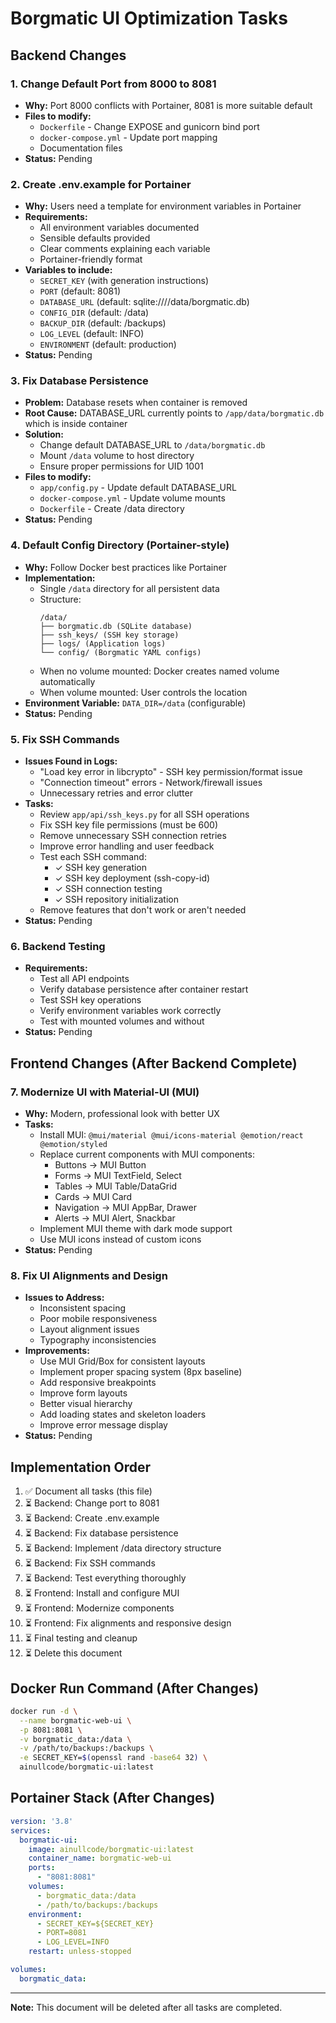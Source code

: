# Borgmatic UI Optimization Tasks

## Backend Changes

### 1. Change Default Port from 8000 to 8081
- **Why:** Port 8000 conflicts with Portainer, 8081 is more suitable default
- **Files to modify:**
  - `Dockerfile` - Change EXPOSE and gunicorn bind port
  - `docker-compose.yml` - Update port mapping
  - Documentation files
- **Status:** Pending

### 2. Create .env.example for Portainer
- **Why:** Users need a template for environment variables in Portainer
- **Requirements:**
  - All environment variables documented
  - Sensible defaults provided
  - Clear comments explaining each variable
  - Portainer-friendly format
- **Variables to include:**
  - `SECRET_KEY` (with generation instructions)
  - `PORT` (default: 8081)
  - `DATABASE_URL` (default: sqlite:////data/borgmatic.db)
  - `CONFIG_DIR` (default: /data)
  - `BACKUP_DIR` (default: /backups)
  - `LOG_LEVEL` (default: INFO)
  - `ENVIRONMENT` (default: production)
- **Status:** Pending

### 3. Fix Database Persistence
- **Problem:** Database resets when container is removed
- **Root Cause:** DATABASE_URL currently points to `/app/data/borgmatic.db` which is inside container
- **Solution:**
  - Change default DATABASE_URL to `/data/borgmatic.db`
  - Mount `/data` volume to host directory
  - Ensure proper permissions for UID 1001
- **Files to modify:**
  - `app/config.py` - Update default DATABASE_URL
  - `docker-compose.yml` - Update volume mounts
  - `Dockerfile` - Create /data directory
- **Status:** Pending

### 4. Default Config Directory (Portainer-style)
- **Why:** Follow Docker best practices like Portainer
- **Implementation:**
  - Single `/data` directory for all persistent data
  - Structure:
    ```
    /data/
    ├── borgmatic.db (SQLite database)
    ├── ssh_keys/ (SSH key storage)
    ├── logs/ (Application logs)
    └── config/ (Borgmatic YAML configs)
    ```
  - When no volume mounted: Docker creates named volume automatically
  - When volume mounted: User controls the location
- **Environment Variable:** `DATA_DIR=/data` (configurable)
- **Status:** Pending

### 5. Fix SSH Commands
- **Issues Found in Logs:**
  - "Load key error in libcrypto" - SSH key permission/format issue
  - "Connection timeout" errors - Network/firewall issues
  - Unnecessary retries and error clutter
- **Tasks:**
  - Review `app/api/ssh_keys.py` for all SSH operations
  - Fix SSH key file permissions (must be 600)
  - Remove unnecessary SSH connection retries
  - Improve error handling and user feedback
  - Test each SSH command:
    - ✓ SSH key generation
    - ✓ SSH key deployment (ssh-copy-id)
    - ✓ SSH connection testing
    - ✓ SSH repository initialization
  - Remove features that don't work or aren't needed
- **Status:** Pending

### 6. Backend Testing
- **Requirements:**
  - Test all API endpoints
  - Verify database persistence after container restart
  - Test SSH key operations
  - Verify environment variables work correctly
  - Test with mounted volumes and without
- **Status:** Pending

## Frontend Changes (After Backend Complete)

### 7. Modernize UI with Material-UI (MUI)
- **Why:** Modern, professional look with better UX
- **Tasks:**
  - Install MUI: `@mui/material @mui/icons-material @emotion/react @emotion/styled`
  - Replace current components with MUI components:
    - Buttons → MUI Button
    - Forms → MUI TextField, Select
    - Tables → MUI Table/DataGrid
    - Cards → MUI Card
    - Navigation → MUI AppBar, Drawer
    - Alerts → MUI Alert, Snackbar
  - Implement MUI theme with dark mode support
  - Use MUI icons instead of custom icons
- **Status:** Pending

### 8. Fix UI Alignments and Design
- **Issues to Address:**
  - Inconsistent spacing
  - Poor mobile responsiveness
  - Layout alignment issues
  - Typography inconsistencies
- **Improvements:**
  - Use MUI Grid/Box for consistent layouts
  - Implement proper spacing system (8px baseline)
  - Add responsive breakpoints
  - Improve form layouts
  - Better visual hierarchy
  - Add loading states and skeleton loaders
  - Improve error message display
- **Status:** Pending

## Implementation Order

1. ✅ Document all tasks (this file)
2. ⏳ Backend: Change port to 8081
3. ⏳ Backend: Create .env.example
4. ⏳ Backend: Fix database persistence
5. ⏳ Backend: Implement /data directory structure
6. ⏳ Backend: Fix SSH commands
7. ⏳ Backend: Test everything thoroughly
8. ⏳ Frontend: Install and configure MUI
9. ⏳ Frontend: Modernize components
10. ⏳ Frontend: Fix alignments and responsive design
11. ⏳ Final testing and cleanup
12. ⏳ Delete this document

## Docker Run Command (After Changes)

```bash
docker run -d \
  --name borgmatic-web-ui \
  -p 8081:8081 \
  -v borgmatic_data:/data \
  -v /path/to/backups:/backups \
  -e SECRET_KEY=$(openssl rand -base64 32) \
  ainullcode/borgmatic-ui:latest
```

## Portainer Stack (After Changes)

```yaml
version: '3.8'
services:
  borgmatic-ui:
    image: ainullcode/borgmatic-ui:latest
    container_name: borgmatic-web-ui
    ports:
      - "8081:8081"
    volumes:
      - borgmatic_data:/data
      - /path/to/backups:/backups
    environment:
      - SECRET_KEY=${SECRET_KEY}
      - PORT=8081
      - LOG_LEVEL=INFO
    restart: unless-stopped

volumes:
  borgmatic_data:
```

---
**Note:** This document will be deleted after all tasks are completed.
